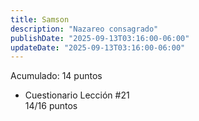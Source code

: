 ```yaml
---
title: Samson
description: "Nazareo consagrado"
publishDate: "2025-09-13T03:16:00-06:00"
updateDate: "2025-09-13T03:16:00-06:00"
---
```


Acumulado: 14 puntos

* Cuestionario Lección #21  
14/16 puntos
